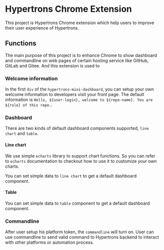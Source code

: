 # Hypertrons Chrome Extension

This project is Hypertrons Chrome extension which help users to improve their user experience of Hypertrons.

## Functions

The main purpose of this project is to enhance Chrome to show dashboard and commandline on web pages of certain hosting service like GitHub, GitLab and Gitee. And this extension is used to

### Welcome information

In the first `div` of the `hypertrons-mini-dashboard`, you can setup your own welcome information to developers visit your front page. The default information is `Hello, ${user-login}, welcome to ${repo-name}. You are ${role} of this repo.`.

### Dashboard

There are two kinds of default dashboard components supported, `line chart` and `table`.

#### Line chart

We use simple `echarts` library to support chart functions. So you can refer to `echarts` documentation to checkout how to use it to customize your own charts.

You can set simple data to `line chart` to get a default dashboard component.

#### Table

You can set simple data to `table` component to get a default dashboard component.

### Commandline

After user setup his platform token, the `commandline` will turn on. User can use commandline to send valid command to Hypertrons backend to interact with other platforms or automation process.
